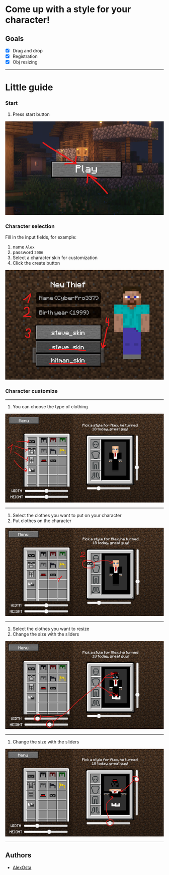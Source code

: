 # Come up with a style for your character!

## Goals
- [x] Drag and drop
- [x] Registration
- [x] Obj resizing

---

# Little guide

### Start
1. Press start button

![start_btn](readme_/menu.png)


### Character selection

Fill in the input fields, for example:
1. name `Alex`
2. password `2006`
3. Select a character skin for customization
4. Click the create button

![start_btn](readme_/newCharacter.png)


### Character customize

---

1. You can choose the type of clothing

![start_btn](readme_/CharacterCustomize_0.png)

---

1. Select the clothes you want to put on your character
2. Put clothes on the character

![start_btn](readme_/CharacterCustomize_1.png)

---

1. Select the clothes you want to resize
2. Change the size with the sliders

![start_btn](readme_/CharacterCustomize_2.png)

---

1. Change the size with the sliders

![start_btn](readme_/CharacterCustomize_3.png)

---

## Authors

- [AlexOsta](https://github.com/AlexUnderOS)


